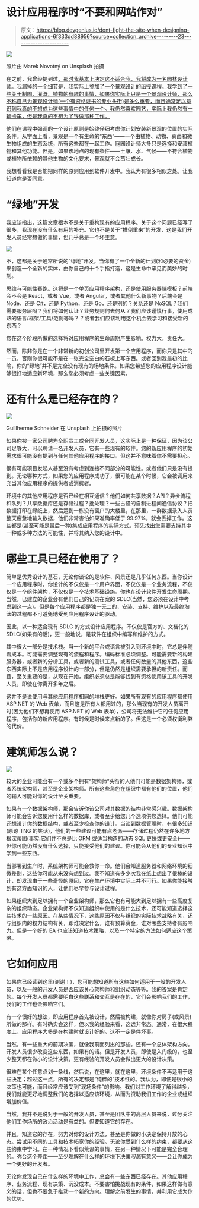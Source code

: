 # 设计应用程序时“不要和网站作对”

> 原文：<https://blog.devgenius.io/dont-fight-the-site-when-designing-applications-6f333dd88956?source=collection_archive---------23----------------------->

![](img/69b11dfcf75a2f37f9d3e9564b799bdd.png)

照片由 Marek Novotný on Unsplash 拍摄

在之前，我曾经提到过[，那时我基本上决定这不适合我，我将成为一名园林设计师。我漏掉的一个细节是，我实际上参加了一个景观设计的函授课程。我学到了一些关于制图、灌溉、植物的有趣的事情，如果你实际上只是一个景观设计师，那么不称自己为景观设计师(一个有资格证书的专业头衔)是多么重要，而且通常足以意识到我真的不想成为这些事情中的任何一个。我仍然喜欢园艺，实际上我仍然有一辆卡车，但是我真的不想为了钱做那种工作。](https://medium.com/@jmgant.cleareyeconsulting/languages-ive-learned-or-not-my-days-in-shadow-it-fd76e4c69f67)

他们在课程中强调的一个设计原则是始终仔细考虑你计划安装新景观的位置的实际条件。从字面上看，景观是一个有生命的“东西”——一个由植物、动物、真菌和微生物组成的生态系统，所有这些都在一起工作。庭园设计师大多只是选择和安装植物和其他功能。但是，如果该地点的现有条件——土壤、水、气候——不符合植物或植物所依赖的其他生物的文化要求，景观就不会茁壮成长。

我想看看我是否能把同样的原则应用到软件开发中。我认为有很多相似之处。让我知道你是否同意。

# “绿地”开发

我应该指出，这篇文章根本不是关于重构现有的应用程序。关于这个问题已经写了很多，我现在没有什么有用的补充。它也不是关于“推倒重来”的开发，这是我们开发人员经常想做的事情，但几乎总是一个坏主意。

![](img/2d105a207765b2e9fa6aac38efb93b03.png)

不，这都是关于通常所说的“绿地”开发。当你有了一个全新的计划(和必要的资金)来创造一个全新的实体，由你自己的十个手指打造，这是生命中罕见而美妙的时刻。

思维与可能性赛跑。这将是一个单页应用程序架构，还是使用服务器端模板？前端会不会是 React，或者 Vue，或者 Angular，或者其他什么新事物？后端会是 Node，还是 C#，还是 Python，还是 Go，还是别的？关系还是 NoSQL？我们需要服务层吗？我们将如何认证？业务规则何去何从？我们应该谨慎行事，使用成熟的语言/框架/工具/范例等吗？？或者我们应该利用这个机会去学习和接受新的东西？

您在这个阶段所做的选择将对应用程序的生命周期产生影响。权力大，责任大。

然而，除非你是在一个非常新的初创公司里开发第一个应用程序，而你只是其中的一员，否则你很可能不是在一张完全空白的石板上写东西。或者回到我最初的比喻，你的“绿地”并不是完全没有现有的场地条件。如果您希望您的应用程序设计能够很好地适应新环境，那么您必须考虑一些关键因素。

# 还有什么是已经存在的？

![](img/e6c166b177fead55f0d98981997c9a11.png)

Guillherme Schneider 在 Unsplash 上拍摄的照片

如果你被一家公司聘为全职员工或合同开发人员，这实际上是一种保证，因为该公司足够大，可以聘请一名开发人员，它有一些现有的软件。您的新应用程序的初始需求很可能没有提到与任何其他应用程序的接口。但这并不意味着你不需要担心。

很有可能项目发起人甚至没有考虑到连接不同部分的可能性。或者他们只是没有提到。无论哪种方式，如果您的应用程序成功了，很可能在某个时候，它会被调用来充当其他应用程序的提供者或消费者。

环境中的其他应用程序是否已经在相互通信？他们如何共享数据？API？异步流程和队列？共享数据库还是存储过程？批处理？一些古怪的自制进程间通信协议？把数据打印在绿纸上，然后运到一栋没有窗户的大楼里，在那里，一群数据录入人员整天疲惫地输入数据，他们非常害怕如果准确率低于 99.97%，就会丢掉工作。这些都是(甚至可能是最后一种)集成应用程序的实际方式。预先找出您需要支持其中一种或多种方法的可能性，并将其纳入您的设计中。

# 哪些工具已经在使用了？

简单是优秀设计的基石，无论你谈论的是软件、风景还是几乎任何东西。当你设计一个应用程序时，你设计的不仅仅是一个用户界面，不仅仅是一个业务流程，不仅仅是一个组件架构，不仅仅是一个技术基础设施。你也在设计软件开发生命周期。当然，已建立的企业会有他们自己的记录在案的 SDLC(当然，您必须在设计中考虑到这一点)。但是每个应用程序都是独一无二的，安装、支持、维护以及最终淘汰的过程都不可避免地受到应用程序设计的驱动。

因此，以一种适合现有 SDLC 的方式设计应用程序。不仅仅是官方的、文档化的 SDLC(如果有的话)，更一般地说，是软件在组织中编写和维护的方式。

其中很大一部分是技术栈。当一个新的平台或语言被引入到环境中时，它总是伴随着成本。可能需要调整现有的流程和程序。编码标准必须调整。可能需要新的构建服务器，或者新的分析工具，或者新的测试工具，或者任何数量的其他东西，这些东西实际上不是应用程序设计的一部分，但是仍然是组织需要承担的新责任。而且，至关重要的是，从现在开始，组织必须总是能够找到有资格使用该工具的开发人员，即使在你离开多年之后。

这并不是说使用与其他应用程序相同的堆栈更好。如果所有现有的应用程序都使用 ASP.NET 的 Web 表单，而且这是所有人都用过的，那么当现有的开发人员离开时(因为他们不想再使用 ASP.NET 的 Web 表单)，公司将无法维护它的任何应用程序，包括你的新应用程序。有时候是时候来点新的了。但这是一个必须权衡利弊的代价。

# 建筑师怎么说？

![](img/54d7b3eaee07e79f833d711e09947fe1.png)

较大的企业可能会有一个或多个拥有“架构师”头衔的人他们可能是数据架构师，或者系统架构师，甚至是企业架构师。所有这些角色在组织中都有他们的位置，他们的输入可能对你的设计至关重要。

如果有一个数据架构师，那会告诉你该公司对其数据的结构非常感兴趣。数据架构师可能会告诉您使用什么样的数据库，或者至少给您几个选项供您选择。他们可能还想设计你的数据结构，或者至少检查你的设计。当谈到数据管理时，有很多知识(原谅 TNG 的笑话)，他们的一些建议可能有点老派——存储过程仍然在许多地方根深蒂固(事实:它们并不总是比 ORM 或适当构造的动态 SQL 更快或更安全)——但你可能仍然没有什么选择，只能接受他们的建议。你可能会从他们的专业知识中学到一些东西。

当部署到生产时，系统架构师可能会救你一命。他们会知道服务器和网络环境的细微差别，这些你可能从来没有想到过。我不知道有多少次我在纸上想出了很棒的设计，却发现由于一些奇怪的原因，它在生产环境中实际上并不可行。如果你能接触到有这方面知识的人，让他们尽早参与设计过程。

如果组织大到足以拥有一个企业架构师，那么它也有可能大到足以拥有一些高度复杂的组织动态。企业架构师不仅知道组织中使用的是什么技术，还可能知道选择这些技术的一些原因。在某些情况下，这些原因不仅与组织的实际技术战略有关，还与组织内的权力结构有关，即谁决定什么，谁有预算资金，谁对哪些支持者有影响力。但是一个好的 EA 也应该知道技术策略，以及一个特定的方法如何适应这个策略。

# 它如何应用

如果你已经读到这里(谢谢！)，您可能想知道所有这些如何适用于一般的开发人员，以及一般的开发人员是否应该关心架构师和组织动态等等。我的答案是肯定的。每个开发人员都需要明白这些联系和交互是存在的，它们会影响我们的工作，我们的工作也会影响它们。

有一个很好的想法，即应用程序首先被设计，然后被构建，就像你对房子(或风景)所做的那样。有时确实会这样，但以我的经验来看，这远非常态。通常，在很大程度上，应用程序大多是在构建时就设计好的。这不一定是件坏事。

当然，有一些重大的前期决策，就像我前面列出的那些。还有一个总体架构方向。开发人员很少改变这些东西，如果有的话。但是开发人员，即使是入门级的，也至少整天都在做小的设计决策。更有经验的开发人员会做出更大的设计决策。

很难在某个任意点划一条线，然后说，在这里，就在这里，环境条件不再适用于这些决定；超过这一点，所有的决定都是“纯粹的”技术性的。我认为，即使是很小的决策也可能，而且经常应该受到“现场条件”的影响。我们对工作环境了解得越多，我们就能更好地调整我们的选择以适应该环境，从而为资助我们工作的企业或组织增加价值。

当然，我并不是说对于一般的开发人员，甚至是团队中的高层人员来说，过分关注他们工作场所的政治活动是有益的。但要知道它的存在。

并且，知道它的存在，努力对你的设计方法，甚至是你做的小决定保持开放的心态。尝试用不同的工具和技术拓宽你的经验。无论你受到什么样的约束，都要从这些约束中学习。在一种情况下看似荒谬的事情，在另一种情况下可能是完全合理的。弥合这个差距——至少理解在什么样的环境下决策*可能*有意义——会让你成为一个更好的开发者。

无论你发现自己在什么样的环境中工作，总会有一些东西已经存在。其他应用程序、业务流程、现有决策、沉没成本。不要害怕挑战现有的条件，如果这样做有意义的话，但也不要急于推动一个新的方向。理解之前发生的事情，并利用它成为你的优势。